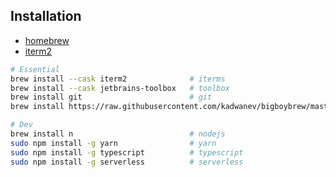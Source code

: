 ## Installation

- [homebrew](https://brew.sh/)
- [iterm2](https://iterm2.com/index.html)

```bash
# Essential
brew install --cask iterm2              # iterms
brew install --cask jetbrains-toolbox   # toolbox
brew install git                        # git
brew install https://raw.githubusercontent.com/kadwanev/bigboybrew/master/Library/Formula/sshpass.rb

# Dev
brew install n                          # nodejs
sudo npm install -g yarn                # yarn
sudo npm install -g typescript          # typescript
sudo npm install -g serverless          # serverless
```
